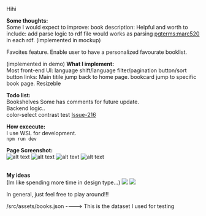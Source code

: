 Hihi

**Some thoughts:**<br>
Some I would expect to improve:
book description: Helpful and worth to include: add parse logic to rdf file would works as parsing <pgterms:marc520> in each rdf. (implemented in mockup)

Favoites feature. Enable user to have a personalized favourate booklist.

(implemented in demo)
**What I implement:**<br>
Most front-end UI: 
language shift/language filter/pagination button/sort button
links:
Main titile jump back to home page.
bookcard jump to specific book page.
Resizeble

**Todo list:**<br>
 Bookshelves
 Some has comments for future update. <br>Backend logic.. <br>
 color-select contrast test [Issue-216](https://github.com/openzim/gutenberg/issues/216)


**How excecute:**<br>
I use WSL for development.<br>
```npm run dev```


**Page Screenshot:**<br>
![alt text](/scratch_ideas/main_page_small.png)
![alt text](/scratch_ideas/main_page_large.png)
![alt text](/scratch_ideas/book_page_small.png)
![alt text](/scratch_ideas/book_page_large.png)

<br>**My ideas**<br>
(Im like spending more time in design type...)
![](/scratch_ideas/MainPage_scratch.jpg)
![](/scratch_ideas/MainPage_scratch.jpg)

In general, just feel free to play around!!!

/src/assets/books.json ----> This is the dataset I used for testing